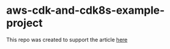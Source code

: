 # aws-cdk-and-cdk8s-example-project

This repo was created to support the article [here](https://blog.techinthe.cloud/managing-k8s-infrastructure-and-applications-on-aws-the-imperative-way)


